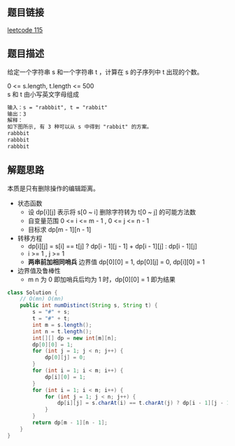 ## 题目链接

[leetcode 115](https://leetcode.cn/problems/distinct-subsequences/)  

## 题目描述

给定一个字符串 s 和一个字符串 t ，计算在 s 的子序列中 t 出现的个数。  

0 <= s.length, t.length <= 500  
s 和 t 由小写英文字母组成  

```html
输入：s = "rabbbit", t = "rabbit"
输出：3
解释：
如下图所示, 有 3 种可以从 s 中得到 "rabbit" 的方案。
rabbbit
rabbbit
rabbbit
```

## 解题思路  

本质是只有删除操作的编辑距离。  

- 状态函数
  - 设 dp[i][j] 表示将 s[0 ~ i] 删除字符转为 t[0 ~ j] 的可能方法数
  - 自变量范围 0 <= i <= m - 1 ,  0 <= j <= n - 1 
  - 目标求 dp[m - 1][n - 1]
- 转移方程
  - dp[i][j] = s[i] == t[j] ? dp[i - 1][j - 1] + dp[i - 1][j] : dp[i - 1][j]
  - i >= 1 ,  j >= 1
  - **两串前加相同哨兵** 边界值 dp[0][0] = 1, dp[0][j] = 0, dp[i][0] = 1
- 边界值及鲁棒性
  - m n 为 0 即加哨兵后均为 1 时，dp[0][0] = 1 即为结果
  
```java
class Solution {
    // O(mn) O(mn)
    public int numDistinct(String s, String t) {
        s = "#" + s;
        t = "#" + t;
        int m = s.length();
        int n = t.length();
        int[][] dp = new int[m][n];
        dp[0][0] = 1;
        for (int j = 1; j < n; j++) {
            dp[0][j] = 0;
        }
        for (int i = 1; i < m; i++) {
            dp[i][0] = 1;
        }
        for (int i = 1; i < m; i++) {
            for (int j = 1; j < n; j++) {
                dp[i][j] = s.charAt(i) == t.charAt(j) ? dp[i - 1][j - 1] + dp[i - 1][j] : dp[i - 1][j];
            }
        }
        return dp[m - 1][n - 1];
    }
}
```
